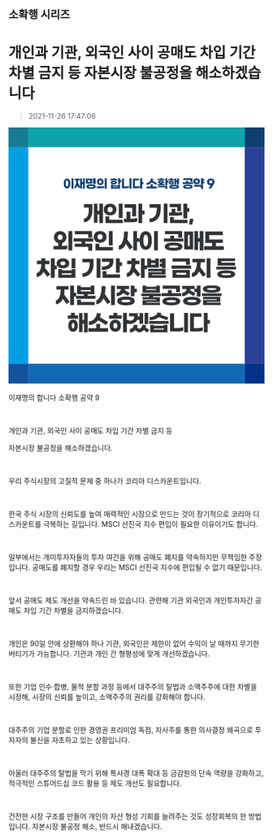 ## 소확행 시리즈
# 개인과 기관, 외국인 사이 공매도 차입 기간 차별 금지 등 자본시장 불공정을 해소하겠습니다
> 2021-11-26 17:47:06

![개인과 기관, 외국인 사이 공매도 차입 기간 차별 금지 등 자본시장 불공정을 해소하겠습니다](009.png)

이재명의 합니다 소확행 공약 9

​

개인과 기관, 외국인 사이 공매도 차입 기간 차별 금지 등 

자본시장 불공정을 해소하겠습니다.

​

우리 주식시장의 고질적 문제 중 하나가 코리아 디스카운트입니다.

​

한국 주식 시장의 신뢰도를 높여 매력적인 시장으로 만드는 것이 장기적으로 코리아 디스카운트를 극복하는 길입니다. MSCI 선진국 지수 편입이 필요한 이유이기도 합니다.

​

일부에서는 개미투자자들의 투자 여건을 위해 공매도 폐지를 약속하지만 무책임한 주장입니다. 공매도를 폐지할 경우 우리는 MSCI 선진국 지수에 편입될 수 없기 때문입니다.

​

앞서 공매도 제도 개선을 약속드린 바 있습니다. 관련해 기관 외국인과 개인투자자간 공매도 차입 기간 차별을 금지하겠습니다.

​

개인은 90일 안에 상환해야 하나 기관, 외국인은 제한이 없어 수익이 날 때까지 무기한 버티기가 가능합니다. 기관과 개인 간 형평성에 맞게 개선하겠습니다.

​

또한 기업 인수·합병, 물적 분할 과정 등에서 대주주의 탈법과 소액주주에 대한 차별을 시정해, 시장의 신뢰를 높이고, 소액주주의 권리를 강화해야 합니다.

​

대주주의 기업 분할로 인한 경영권 프리미엄 독점, 자사주를 통한 의사결정 왜곡으로 투자자의 불신을 자초하고 있는 상황입니다.

​

아울러 대주주의 탈법을 막기 위해 특사경 대폭 확대 등 금감원의 단속 역량을 강화하고, 적극적인 스튜어드십 코드 활용 등 제도 개선도 필요합니다.

​

건전한 시장 구조를 만들어 개인의 자산 형성 기회를 늘려주는 것도 성장회복의 한 방법입니다. 자본시장 불공정 해소, 반드시 해내겠습니다.